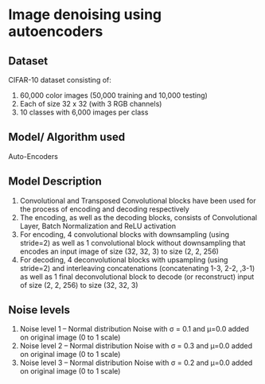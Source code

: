 # Image denoising using autoencoders

## Dataset
CIFAR-10 dataset consisting of:
1. 60,000 color images (50,000 training and 10,000 testing)
2. Each of size 32 x 32 (with 3 RGB channels)
3. 10 classes with 6,000 images per class

## Model/ Algorithm used
Auto-Encoders

## Model Description
1. Convolutional and Transposed Convolutional blocks have been used for the process of encoding and decoding respectively
2. The encoding, as well as the decoding blocks, consists of Convolutional Layer, Batch Normalization and ReLU activation
3. For encoding, 4 convolutional blocks with downsampling (using stride=2) as well as 1 convolutional block without downsampling that encodes an input image of size (32, 32, 3) to size (2, 2, 256)
4. For decoding, 4 deconvolutional blocks with upsampling (using stride=2) and interleaving concatenations (concatenating 1-3, 2-2, ,3-1) as well as 1 final deconvolutional block to decode (or reconstruct) input of size (2, 2, 256) to size (32, 32, 3)

## Noise levels
1. Noise level 1 – Normal distribution Noise with σ = 0.1 and μ=0.0 added on original image (0 to 1 scale)
2. Noise level 2 – Normal distribution Noise with σ = 0.3 and μ=0.0 added on original image (0 to 1 scale)
3. Noise level 3 – Normal distribution Noise with σ = 0.2 and μ=0.0 added on original image (0 to 1 scale)
